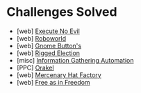 # Challenges Solved
* [web] [Execute No Evil](tehcodedninja/ctf-writeups/xmas/2019/web/execute-no-evil)
* [web] [Roboworld](web/roboworld)
* [web] [Gnome Button's](web/gnome-buttons)
* [web] [Rigged Election](web/rigged-election)
* [misc] [Information Gathering Automation](misc/information-gathering-automation)
* [PPC] [Orakel](ppc/orakel)
* [web] [Mercenary Hat Factory](web/mercenary-hat-factory)
* [web] [Free as in Freedom](web/free-as-in-freedom)
